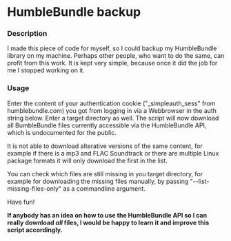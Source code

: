 HumbleBundle backup
===================

### Description

I made this piece of code for myself, so I could backup my
HumbleBundle library on my machine. Perhaps other people,
who want to do the same, can profit from this work.
It is kept very simple, because once it did the job for me
I stopped working on it.

### Usage

Enter the content of your authentication cookie ("_simpleauth_sess"
from humblebundle.com) you got from logging in via a  Webbrowser
in the auth string below. Enter a target directory as well.
The script will now download all BumbleBundle files currently accessible
via the HumbleBundle API, which is undocumented for the public.

It is not able to download alterative versions of the same content,
for example if there is a mp3 and FLAC Soundtrack or there are multiple
Linux package formats it will only download the first in the list.

You can check which files are still missing in you target directory,
for example for downloading the missing files manually, by passing "--list-missing-files-only" as a commandline argument.

Have fun!

**If anybody has an idea on how to use the HumbleBundle API so I can really download *all* files, I would be happy to learn it and improve this script accordingly.**
